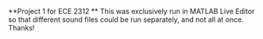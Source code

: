 **Project 1 for ECE 2312
**
This was exclusively run in MATLAB Live Editor so that different sound files could be run separately, and not all at once.
Thanks!
